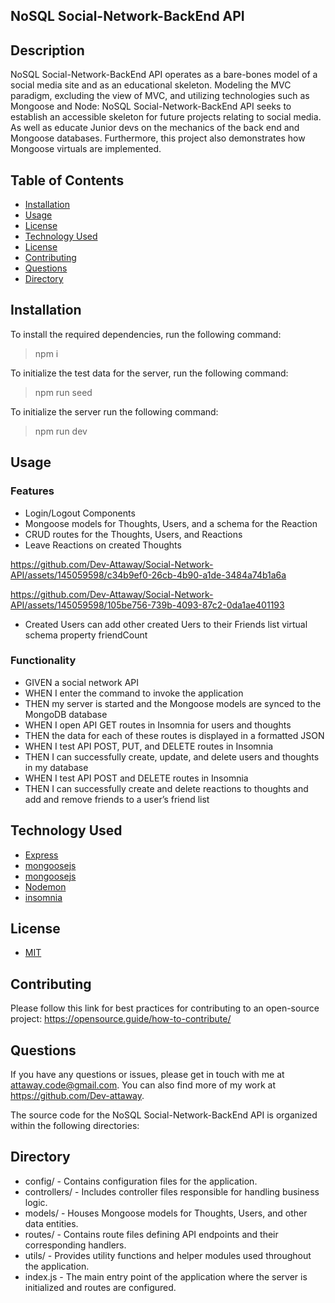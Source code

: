 ## NoSQL Social-Network-BackEnd API



## Description

  NoSQL Social-Network-BackEnd API operates as a bare-bones model of a social media site and as an educational skeleton. Modeling the MVC paradigm, excluding the view of MVC, and utilizing technologies such as
  Mongoose and Node: NoSQL Social-Network-BackEnd API seeks to establish an accessible skeleton for future projects relating to social media. As well as educate Junior devs on the mechanics
  of the back end and Mongoose databases. Furthermore, this project also demonstrates how Mongoose virtuals are implemented.
  
## Table of Contents

* [Installation](#installation)
* [Usage](#usage)
* [License](#license)
* [Technology Used](#technology-used)
* [License](#license)
* [Contributing](#contributing)
* [Questions](#questions)
* [Directory](#directory)

## Installation

  To install the required dependencies, run the following command:
  > npm i
 
  To initialize the test data for the server, run the following command:
  > npm run seed

  To initialize the server run the following command:
  > npm run dev

## Usage

### Features

* Login/Logout Components
* Mongoose models for Thoughts, Users, and a schema for the Reaction
* CRUD routes for the Thoughts, Users, and Reactions
* Leave Reactions on created Thoughts

https://github.com/Dev-Attaway/Social-Network-API/assets/145059598/c34b9ef0-26cb-4b90-a1de-3484a74b1a6a



https://github.com/Dev-Attaway/Social-Network-API/assets/145059598/105be756-739b-4093-87c2-0da1ae401193


* Created Users can add other created Uers to their Friends list virtual schema property friendCount

### Functionality
* GIVEN a social network API
* WHEN I enter the command to invoke the application
* THEN my server is started and the Mongoose models are synced to the MongoDB database
* WHEN I open API GET routes in Insomnia for users and thoughts
* THEN the data for each of these routes is displayed in a formatted JSON
* WHEN I test API POST, PUT, and DELETE routes in Insomnia
* THEN I can successfully create, update, and delete users and thoughts in my database
* WHEN I test API POST and DELETE routes in Insomnia
* THEN I can successfully create and delete reactions to thoughts and add and remove friends to a user’s friend list

## Technology Used

* [Express](https://expressjs.com/)
* [mongoosejs](https://mongoosejs.com/)
* [mongoosejs](https://mongoosejs.com/)
* [Nodemon](https://nodemon.io/)
* [insomnia](https://insomnia.rest/)


## License

- [MIT](https://opensource.org/license/mit/)

## Contributing

  Please follow this link for best practices for contributing to an open-source project:
  <https://opensource.guide/how-to-contribute/>

## Questions

 If you have any questions or issues, please get in touch with me at <attaway.code@gmail.com>. You can also find more of my work at <https://github.com/Dev-attaway>.

 The source code for the NoSQL Social-Network-BackEnd API is organized within the following directories:

## Directory
* config/ - Contains configuration files for the application.
* controllers/ - Includes controller files responsible for handling business logic.
* models/ - Houses Mongoose models for Thoughts, Users, and other data entities.
* routes/ - Contains route files defining API endpoints and their corresponding handlers.
* utils/ - Provides utility functions and helper modules used throughout the application.
* index.js - The main entry point of the application where the server is initialized and routes are configured.
